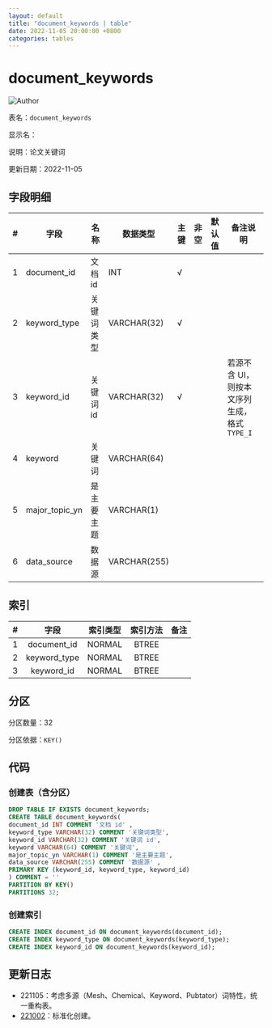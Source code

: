 ```yaml
---
layout: default
title: "document_keywords | table"
date: 2022-11-05 20:00:00 +0800
categories: tables
---
```


# document_keywords

![Author](https://img.shields.io/badge/Author-MarioZZJ-blue)

表名：`document_keywords`

显示名：

说明：论文关键词

更新日期：2022-11-05

## 字段明细

| **#** | **字段**         | **名称**   | **数据类型** | **主键** | **非空** | **默认值** | **备注说明**  |
| ----- | ---------------- | ---------- | ----------- | -------- | -------- | ---------- | ----------- |
| 1     | document_id      | 文档 id   | INT           |   √    |          |            |              |
| 2     | keyword_type     | 关键词类型 | VARCHAR(32)  |    √    |          |             |             |
| 3     | keyword_id       | 关键词 id  | VARCHAR(32)  |   √     |          |            | 若源不含 UI，则按本文序列生成，格式 `TYPE_I` |
| 4     | keyword          | 关键词     | VARCHAR(64) |         |          |            |              |
| 5     | major_topic_yn   | 是主要主题 | VARCHAR(1)   |         |          |            |              |
| 6     | data_source      | 数据源     | VARCHAR(255) |         |          |           |               |

## 索引

|  #   |    字段      | 索引类型 | 索引方法 | 备注 |
| :--: | :----------: | :------: | :------: | :--: |
|  1   | document_id  |  NORMAL  |  BTREE   |      |
|  2   | keyword_type |  NORMAL  |  BTREE   |      |
|  3   | keyword_id   |  NORMAL  |  BTREE   |      |

## 分区

分区数量：32

分区依据：`KEY()`

## 代码

### 创建表（含分区）

```SQL
DROP TABLE IF EXISTS document_keywords;
CREATE TABLE document_keywords(
document_id INT COMMENT '文档 id' ,
keyword_type VARCHAR(32) COMMENT '关键词类型',
keyword_id VARCHAR(32) COMMENT '关键词 id',
keyword VARCHAR(64) COMMENT '关键词',
major_topic_yn VARCHAR(1) COMMENT '是主要主题',
data_source VARCHAR(255) COMMENT '数据源' ,
PRIMARY KEY (keyword_id, keyword_type, keyword_id)
) COMMENT = ''
PARTITION BY KEY()
PARTITIONS 32;
```

### 创建索引

```SQL
CREATE INDEX document_id ON document_keywords(document_id);
CREATE INDEX keyword_type ON document_keywords(keyword_type);
CREATE INDEX keyword_id ON document_keywords(keyword_id);
```

## 更新日志

* 221105：考虑多源（Mesh、Chemical、Keyword、Pubtator）词特性，统一重构表。
* [221002](./tables/2022/10/02/archive_document_keywords.html)：标准化创建。
